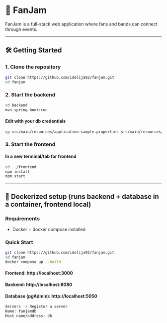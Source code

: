# 🎸 FanJam

FanJam is a full-stack web application where fans and bands can connect through events.

---

## 🛠️ Getting Started

### 1. Clone the repository

```bash
git clone https://github.com/idelija92/fanjam.git
cd fanjam
```

### 2. Start the backend
```bash
cd backend
mvn spring-boot:run
```
#### Edit with your db credentials
```bash
cp src/main/resources/application-sample.properties src/main/resources/application.properties
```

### 3. Start the frontend
#### In a new terminal/tab for frontend
```bash
cd ../frontend
npm install
npm start
```

---

## 🐳 Dockerized setup (runs backend + database in a container, frontend local)

### Requirements
- Docker + docker compose installed

### Quick Start
```bash
git clone https://github.com/idelija92/fanjam.git
cd fanjam
docker compose up --build
```
#### Frontend: http://localhost:3000

#### Backend: http://localhost:8080

#### Database (pgAdmin): http://localhost:5050
```bash
Servers -> Register a server
Name: fanjamdb
Host name/address: db
```
